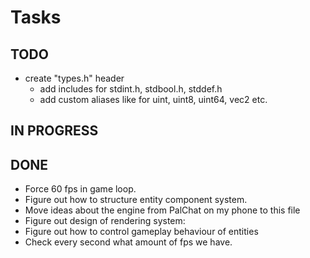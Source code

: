 # Tasks

## TODO
- create "types.h" header
    - add includes for stdint.h, stdbool.h, stddef.h
    - add custom aliases like for uint, uint8, uint64, vec2 etc.

## IN PROGRESS

## DONE
- Force 60 fps in game loop.
- Figure out how to structure entity component system.
- Move ideas about the engine from PalChat on my phone to this file
- Figure out design of rendering system:
- Figure out how to control gameplay behaviour of entities
- Check every second what amount of fps we have.


